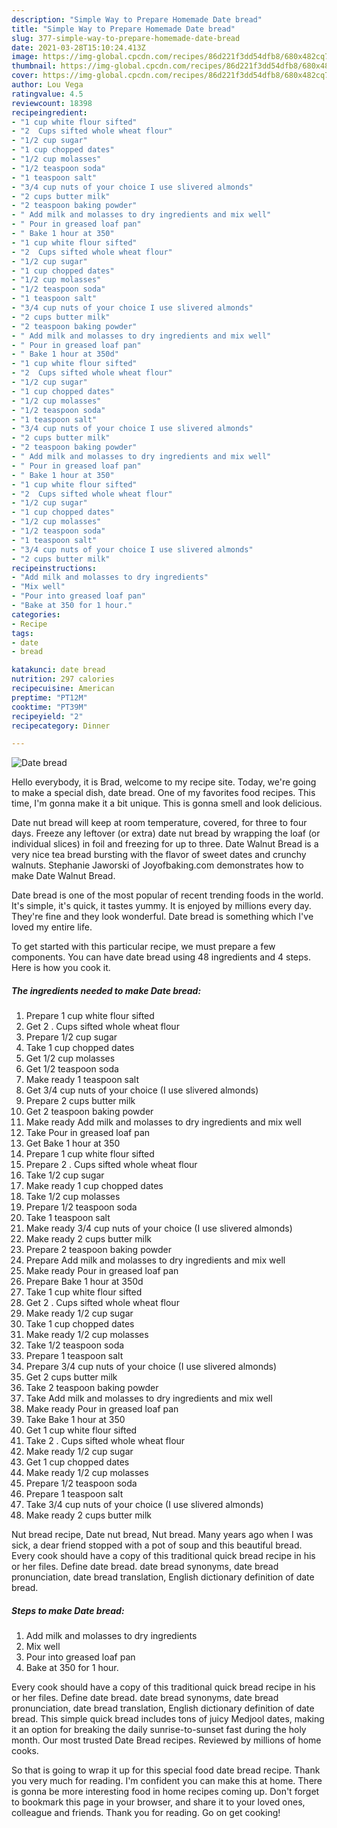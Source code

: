 ```yaml
---
description: "Simple Way to Prepare Homemade Date bread"
title: "Simple Way to Prepare Homemade Date bread"
slug: 377-simple-way-to-prepare-homemade-date-bread
date: 2021-03-28T15:10:24.413Z
image: https://img-global.cpcdn.com/recipes/86d221f3dd54dfb8/680x482cq70/date-bread-recipe-main-photo.jpg
thumbnail: https://img-global.cpcdn.com/recipes/86d221f3dd54dfb8/680x482cq70/date-bread-recipe-main-photo.jpg
cover: https://img-global.cpcdn.com/recipes/86d221f3dd54dfb8/680x482cq70/date-bread-recipe-main-photo.jpg
author: Lou Vega
ratingvalue: 4.5
reviewcount: 18398
recipeingredient:
- "1 cup white flour sifted"
- "2  Cups sifted whole wheat flour"
- "1/2 cup sugar"
- "1 cup chopped dates"
- "1/2 cup molasses"
- "1/2 teaspoon soda"
- "1 teaspoon salt"
- "3/4 cup nuts of your choice I use slivered almonds"
- "2 cups butter milk"
- "2 teaspoon baking powder"
- " Add milk and molasses to dry ingredients and mix well"
- " Pour in greased loaf pan"
- " Bake 1 hour at 350"
- "1 cup white flour sifted"
- "2  Cups sifted whole wheat flour"
- "1/2 cup sugar"
- "1 cup chopped dates"
- "1/2 cup molasses"
- "1/2 teaspoon soda"
- "1 teaspoon salt"
- "3/4 cup nuts of your choice I use slivered almonds"
- "2 cups butter milk"
- "2 teaspoon baking powder"
- " Add milk and molasses to dry ingredients and mix well"
- " Pour in greased loaf pan"
- " Bake 1 hour at 350d"
- "1 cup white flour sifted"
- "2  Cups sifted whole wheat flour"
- "1/2 cup sugar"
- "1 cup chopped dates"
- "1/2 cup molasses"
- "1/2 teaspoon soda"
- "1 teaspoon salt"
- "3/4 cup nuts of your choice I use slivered almonds"
- "2 cups butter milk"
- "2 teaspoon baking powder"
- " Add milk and molasses to dry ingredients and mix well"
- " Pour in greased loaf pan"
- " Bake 1 hour at 350"
- "1 cup white flour sifted"
- "2  Cups sifted whole wheat flour"
- "1/2 cup sugar"
- "1 cup chopped dates"
- "1/2 cup molasses"
- "1/2 teaspoon soda"
- "1 teaspoon salt"
- "3/4 cup nuts of your choice I use slivered almonds"
- "2 cups butter milk"
recipeinstructions:
- "Add milk and molasses to dry ingredients"
- "Mix well"
- "Pour into greased loaf pan"
- "Bake at 350 for 1 hour."
categories:
- Recipe
tags:
- date
- bread

katakunci: date bread 
nutrition: 297 calories
recipecuisine: American
preptime: "PT12M"
cooktime: "PT39M"
recipeyield: "2"
recipecategory: Dinner

---
```



![Date bread](https://img-global.cpcdn.com/recipes/86d221f3dd54dfb8/680x482cq70/date-bread-recipe-main-photo.jpg)

Hello everybody, it is Brad, welcome to my recipe site. Today, we're going to make a special dish, date bread. One of my favorites food recipes. This time, I'm gonna make it a bit unique. This is gonna smell and look delicious.

Date nut bread will keep at room temperature, covered, for three to four days. Freeze any leftover (or extra) date nut bread by wrapping the loaf (or individual slices) in foil and freezing for up to three. Date Walnut Bread is a very nice tea bread bursting with the flavor of sweet dates and crunchy walnuts. Stephanie Jaworski of Joyofbaking.com demonstrates how to make Date Walnut Bread.

Date bread is one of the most popular of recent trending foods in the world. It's simple, it's quick, it tastes yummy. It is enjoyed by millions every day. They're fine and they look wonderful. Date bread is something which I've loved my entire life.


To get started with this particular recipe, we must prepare a few components. You can have date bread using 48 ingredients and 4 steps. Here is how you cook it.

<!--inarticleads1-->

##### The ingredients needed to make Date bread:

1. Prepare 1 cup white flour sifted
1. Get 2 . Cups sifted whole wheat flour
1. Prepare 1/2 cup sugar
1. Take 1 cup chopped dates
1. Get 1/2 cup molasses
1. Get 1/2 teaspoon soda
1. Make ready 1 teaspoon salt
1. Get 3/4 cup nuts of your choice (I use slivered almonds)
1. Prepare 2 cups butter milk
1. Get 2 teaspoon baking powder
1. Make ready  Add milk and molasses to dry ingredients and mix well
1. Take  Pour in greased loaf pan
1. Get  Bake 1 hour at 350
1. Prepare 1 cup white flour sifted
1. Prepare 2 . Cups sifted whole wheat flour
1. Take 1/2 cup sugar
1. Make ready 1 cup chopped dates
1. Take 1/2 cup molasses
1. Prepare 1/2 teaspoon soda
1. Take 1 teaspoon salt
1. Make ready 3/4 cup nuts of your choice (I use slivered almonds)
1. Make ready 2 cups butter milk
1. Prepare 2 teaspoon baking powder
1. Prepare  Add milk and molasses to dry ingredients and mix well
1. Make ready  Pour in greased loaf pan
1. Prepare  Bake 1 hour at 350d
1. Take 1 cup white flour sifted
1. Get 2 . Cups sifted whole wheat flour
1. Make ready 1/2 cup sugar
1. Take 1 cup chopped dates
1. Make ready 1/2 cup molasses
1. Take 1/2 teaspoon soda
1. Prepare 1 teaspoon salt
1. Prepare 3/4 cup nuts of your choice (I use slivered almonds)
1. Get 2 cups butter milk
1. Take 2 teaspoon baking powder
1. Take  Add milk and molasses to dry ingredients and mix well
1. Make ready  Pour in greased loaf pan
1. Take  Bake 1 hour at 350
1. Get 1 cup white flour sifted
1. Take 2 . Cups sifted whole wheat flour
1. Make ready 1/2 cup sugar
1. Get 1 cup chopped dates
1. Make ready 1/2 cup molasses
1. Prepare 1/2 teaspoon soda
1. Prepare 1 teaspoon salt
1. Take 3/4 cup nuts of your choice (I use slivered almonds)
1. Make ready 2 cups butter milk


Nut bread recipe, Date nut bread, Nut bread. Many years ago when I was sick, a dear friend stopped with a pot of soup and this beautiful bread. Every cook should have a copy of this traditional quick bread recipe in his or her files. Define date bread. date bread synonyms, date bread pronunciation, date bread translation, English dictionary definition of date bread. 

<!--inarticleads2-->

##### Steps to make Date bread:

1. Add milk and molasses to dry ingredients
1. Mix well
1. Pour into greased loaf pan
1. Bake at 350 for 1 hour.


Every cook should have a copy of this traditional quick bread recipe in his or her files. Define date bread. date bread synonyms, date bread pronunciation, date bread translation, English dictionary definition of date bread. This simple quick bread includes tons of juicy Medjool dates, making it an option for breaking the daily sunrise-to-sunset fast during the holy month. Our most trusted Date Bread recipes. Reviewed by millions of home cooks. 

So that is going to wrap it up for this special food date bread recipe. Thank you very much for reading. I'm confident you can make this at home. There is gonna be more interesting food in home recipes coming up. Don't forget to bookmark this page in your browser, and share it to your loved ones, colleague and friends. Thank you for reading. Go on get cooking!
